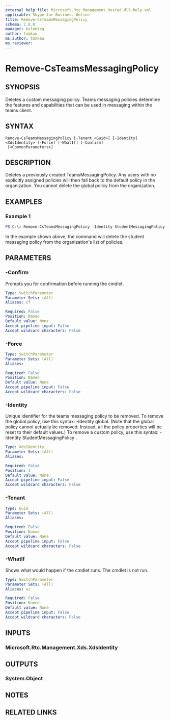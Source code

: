 ```yaml
---
external help file: Microsoft.Rtc.Management.Hosted.dll-help.xml 
applicable: Skype for Business Online
title: Remove-CsTeamsMessagingPolicy
schema: 2.0.0
manager: bulenteg
author: tomkau
ms.author: tomkau
ms.reviewer:
---
```


# Remove-CsTeamsMessagingPolicy

## SYNOPSIS
Deletes a custom messaging policy. Teams messaging policies determine the features and capabilities that can be used in messaging within the teams client. 

## SYNTAX

```
Remove-CsTeamsMessagingPolicy [-Tenant <Guid>] [-Identity] <XdsIdentity> [-Force] [-WhatIf] [-Confirm]
 [<CommonParameters>]
```

## DESCRIPTION
Deletes a previously created TeamsMessagingPolicy.  Any users with no explicitly assigned policies will then fall back to the default policy in the organization.  You cannot delete the global policy from the organization.

## EXAMPLES

### Example 1
```powershell
PS C:\> Remove-CsTeamsMessagingPolicy -Identity StudentMessagingPolicy
```

In the example shown above, the command will delete the student messaging policy from the organization's list of policies.

## PARAMETERS

### -Confirm
Prompts you for confirmation before running the cmdlet.

```yaml
Type: SwitchParameter
Parameter Sets: (All)
Aliases: cf

Required: False
Position: Named
Default value: None
Accept pipeline input: False
Accept wildcard characters: False
```

### -Force

```yaml
Type: SwitchParameter
Parameter Sets: (All)
Aliases:

Required: False
Position: Named
Default value: None
Accept pipeline input: False
Accept wildcard characters: False
```

### -Identity
Unique identifier for the teams messaging policy to be removed. To remove the global policy, use this syntax: -Identity global. (Note that the global policy cannot actually be removed. Instead, all the policy properties will be reset to their default values.) To remove a custom policy, use this syntax: -Identity StudentMessagingPolicy .

```yaml
Type: XdsIdentity
Parameter Sets: (All)
Aliases:

Required: False
Position: 1
Default value: None
Accept pipeline input: False
Accept wildcard characters: False
```

### -Tenant

```yaml
Type: Guid
Parameter Sets: (All)
Aliases:

Required: False
Position: Named
Default value: None
Accept pipeline input: False
Accept wildcard characters: False
```

### -WhatIf
Shows what would happen if the cmdlet runs.
The cmdlet is not run.

```yaml
Type: SwitchParameter
Parameter Sets: (All)
Aliases: wi

Required: False
Position: Named
Default value: None
Accept pipeline input: False
Accept wildcard characters: False
```

## INPUTS

### Microsoft.Rtc.Management.Xds.XdsIdentity


## OUTPUTS

### System.Object

## NOTES

## RELATED LINKS

